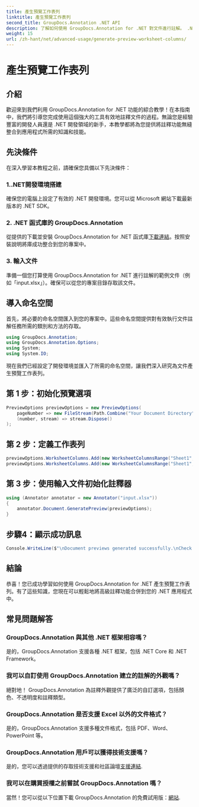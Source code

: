 ```yaml
---
title: 產生預覽工作表列
linktitle: 產生預覽工作表列
second_title: GroupDocs.Annotation .NET API
description: 了解如何使用 GroupDocs.Annotation for .NET 對文件進行註解。 .NET 開發人員的逐步教學。增強您的應用程式。
weight: 15
url: /zh-hant/net/advanced-usage/generate-preview-worksheet-columns/
---
```


# 產生預覽工作表列

## 介紹
歡迎來到我們利用 GroupDocs.Annotation for .NET 功能的綜合教學！在本指南中，我們將引導您完成使用這個強大的工具有效地註釋文件的過程。無論您是經驗豐富的開發人員還是 .NET 開發領域的新手，本教學都將為您提供將註釋功能無縫整合到應用程式所需的知識和技能。
## 先決條件
在深入學習本教程之前，請確保您具備以下先決條件：
### 1..NET開發環境搭建
確保您的電腦上設定了有效的 .NET 開發環境。您可以從 Microsoft 網站下載最新版本的 .NET SDK。
### 2. .NET 函式庫的 GroupDocs.Annotation
從提供的下載並安裝 GroupDocs.Annotation for .NET 函式庫[下載連結](https://releases.groupdocs.com/annotation/net/)。按照安裝說明將庫成功整合到您的專案中。
### 3. 輸入文件
準備一個您打算使用 GroupDocs.Annotation for .NET 進行註解的範例文件（例如「input.xlsx」）。確保可以從您的專案目錄存取該文件。

## 導入命名空間
首先，將必要的命名空間匯入到您的專案中。這些命名空間提供對有效執行文件註解任務所需的類別和方法的存取。

```csharp
using GroupDocs.Annotation;
using GroupDocs.Annotation.Options;
using System;
using System.IO;
```

現在我們已經設定了開發環境並匯入了所需的命名空間，讓我們深入研究為文件產生預覽工作表列。
## 第 1 步：初始化預覽選項
```csharp
PreviewOptions previewOptions = new PreviewOptions(
    pageNumber => new FileStream(Path.Combine("Your Document Directory", $"cells_page{pageNumber}.png"), FileMode.Create),
    (number, stream) => stream.Dispose()
);
```
## 第 2 步：定義工作表列
```csharp
previewOptions.WorksheetColumns.Add(new WorksheetColumnsRange("Sheet1", 2, 3));
previewOptions.WorksheetColumns.Add(new WorksheetColumnsRange("Sheet1", 1, 1));
```
## 第 3 步：使用輸入文件初始化註釋器
```csharp
using (Annotator annotator = new Annotator("input.xlsx"))
{
    annotator.Document.GeneratePreview(previewOptions);
}
```
## 步驟4：顯示成功訊息
```csharp
Console.WriteLine($"\nDocument previews generated successfully.\nCheck output in {"Your Document Directory"}.");
```

## 結論
恭喜！您已成功學習如何使用 GroupDocs.Annotation for .NET 產生預覽工作表列。有了這些知識，您現在可以輕鬆地將高級註釋功能合併到您的 .NET 應用程式中。
## 常見問題解答
### GroupDocs.Annotation 與其他 .NET 框架相容嗎？
是的，GroupDocs.Annotation 支援各種 .NET 框架，包括 .NET Core 和 .NET Framework。
### 我可以自訂使用 GroupDocs.Annotation 建立的註解的外觀嗎？
絕對地！ GroupDocs.Annotation 為註釋外觀提供了廣泛的自訂選項，包括顏色、不透明度和註釋類型。
### GroupDocs.Annotation 是否支援 Excel 以外的文件格式？
是的，GroupDocs.Annotation 支援多種文件格式，包括 PDF、Word、PowerPoint 等。
### GroupDocs.Annotation 用戶可以獲得技術支援嗎？
是的，您可以透過提供的存取技術支援和社區論壇[支援連結](https://forum.groupdocs.com/c/annotation/10).
### 我可以在購買授權之前嘗試 GroupDocs.Annotation 嗎？
當然！您可以從以下位置下載 GroupDocs.Annotation 的免費試用版：[網站](https://releases.groupdocs.com/).